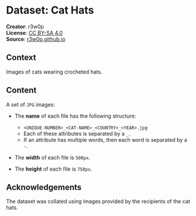 # Dataset: Cat Hats

**Creator**: r3w0p\
**License**: [CC BY-SA 4.0](https://creativecommons.org/licenses/by-sa/4.0/legalcode)\
**Source**: [r3w0p.github.io](https://r3w0p.github.io/)

## Context

Images of cats wearing crocheted hats.

## Content

A set of `JPG` images:

- The **name** of each file has the following structure:
  - `<UNIQUE-NUMBER>_<CAT-NAME>_<COUNTRY>_<YEAR>.jpg`
  - Each of these attributes is separated by a `_`.
  - If an attribute has multiple words, then each word is separated by a `-`.

- The **width** of each file is `500px`.
- The **height** of each file is `750px`.

## Acknowledgements

The dataset was collated using images provided by the recipients of the cat hats.
